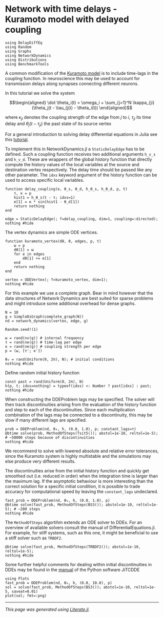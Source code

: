 # Network with time delays - Kuramoto model with delayed coupling

````@example kuramoto_delay
using DelayDiffEq
using Random
using Graphs
using NetworkDynamics
using Distributions
using BenchmarkTools
````

A common modification of the [Kuramoto model](https://en.wikipedia.org/wiki/Kuramoto_model) is to include time-lags in the coupling function. In neuroscience this may be used to account for transmission delays along synapses connecting different neurons.

In this tutorial we solve the system

```math
\begin{aligned}
\dot \theta_i(t) = \omega_i + \sum_{j=1}^N \kappa_{ji} (\theta_j(t - \tau_{ji}) - \theta_i(t))
\end{aligned}
```
where $\kappa_{ji}$ denotes the coupling strength of the edge from $j$ to $i$, $\tau_{ji}$ its time delay and $\theta_j(t - \tau_{ji})$ the past state of its source vertex

For a general introduction to solving delay differential equations in Julia see this [tutorial]( https://diffeq.sciml.ai/stable/tutorials/dde_example/).

To implement this in NetworkDynamics.jl a `StaticDelayEdge` has to be defined. Such a coupling function receives two additional arguments `h_v_s` and `h_v_d`.
These are wrappers of the global history function that directly compute the history values of the local variables at the
source and destination vertex respectively. The delay time should be
passed like any other parameter. The `idxs` keyword argument of the history function can be used to access specific local variables.

````@example kuramoto_delay
function delay_coupling(e, θ_s, θ_d, h_θ_s, h_θ_d, p, t)
    τ, κ = p
    hist1 = h_θ_s(t - τ; idxs=1)
    e[1] = κ * sin(hist1 - θ_d[1])
    return nothing
end

edge = StaticDelayEdge(; f=delay_coupling, dim=1, coupling=:directed);
nothing #hide
````

The vertex dynamics are simple ODE vertices.

````@example kuramoto_delay
function kuramoto_vertex(dθ, θ, edges, p, t)
    ω = p
    dθ[1] = ω
    for e in edges
        dθ[1] += e[1]
    end
    return nothing
end

vertex = ODEVertex(; f=kuramoto_vertex, dim=1);
nothing #hide
````

For this example we use a complete graph. Bear in mind however that the data structures of Network Dynamics are best suited for sparse problems and might introduce some additional overhead for dense graphs.

````@example kuramoto_delay
N = 10
g = SimpleDiGraph(complete_graph(N))
nd = network_dynamics(vertex, edge, g)

Random.seed!(1)

ω = rand(nv(g)) # internal frequency
τ = rand(ne(g)) # time-lag per edge
κ = rand(ne(g)) # coupling strength per edge
p = (ω, [τ'; κ'])

θ₀ = rand(Uniform(0, 2π), N); # initial conditions
nothing #hide
````

Define random initial history function

````@example kuramoto_delay
const past = rand(Uniform(0, 2π), N)
h(p, t; idxs=nothing) = typeof(idxs) <: Number ? past[idxs] : past;
nothing #hide
````

When constructing the DDEProblem lags may be specified.
The solver will then track discontinuities arising from the evaluation of
the history function and step to each of the discontinuities.
Since each multiplication combination of the lags may be connected to a
discontinuity, this may be slow if many different lags are specified.

````@example kuramoto_delay
prob = DDEProblem(nd, θ₀, h, (0.0, 1.0), p; constant_lags=τ)
@btime solve(prob, MethodOfSteps(Tsit5()); abstol=1e-10, reltol=1e-5); # ~50000 steps because of discontinuities
nothing #hide
````

We recommend to solve with lowered absolute and relative error tolerances, since the Kuramoto system is highly multistable and the simulations may else produce very different results.


The discontinuities arise from the initial history function and quickly get smoothed out (i.e. reduced in order) when the integration time is larger than the maximum lag. If the asymptotic behaviour is more interesting than the correct solution for a specific initial condition, it is possible to trade accuracy for computational speed by leaving the `constant_lags` undeclared.

````@example kuramoto_delay
fast_prob = DDEProblem(nd, θ₀, h, (0.0, 1.0), p)
@btime solve(fast_prob, MethodOfSteps(BS3()); abstol=1e-10, reltol=1e-5); # ~200 steps
nothing #hide
````

The `MethodOfSteps` algortihm extends an ODE solver to DDEs. For an overview of available solvers consult the manual of DifferentialEquations.jl. For example, for stiff systems, such as this one, it might be beneficial to use a stiff solver such as `TRBDF2`.

````@example kuramoto_delay
@btime solve(fast_prob, MethodOfSteps(TRBDF2()); abstol=1e-10, reltol=1e-5);
nothing #hide
````

Some further helpful comments for dealing within initial discontinuities in DDEs may be found in the [manual](https://jitcdde.readthedocs.io/en/stable/#dealing-with-initial-discontinuities) of the Python software JiTCDDE

````@example kuramoto_delay
using Plots
fast_prob = DDEProblem(nd, θ₀, h, (0.0, 10.0), p)
sol = solve(fast_prob, MethodOfSteps(BS3()); abstol=1e-10, reltol=1e-5, saveat=0.01)
plot(sol; fmt=:png)
````

---

*This page was generated using [Literate.jl](https://github.com/fredrikekre/Literate.jl).*

